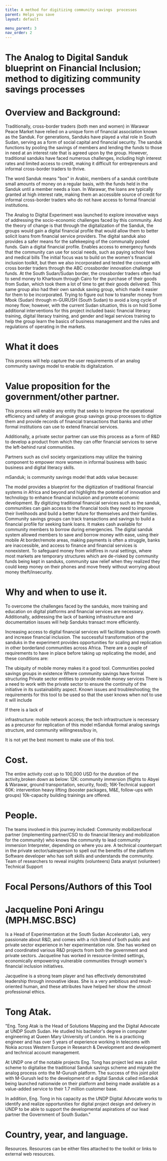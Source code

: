 ```yaml
---
title: A method for digitizing community savings  processes
parent: Helps you save
layout: default

menu_parent: 3
nav_order: 2
---
```




# The Analog to Digital Sanduk blueprint on Financial Inclusion; method to digitizing community savings processes

# Overview and Background:
Traditionally, cross-border traders (both men and women) in Warawar Peace Market have relied on a unique form of financial association known as the Sanduk. For generations, Sanduks have played a vital role in South Sudan, serving as a form of social capital and financial security. The sanduk functions by pooling the savings of members and lending the funds to those in need at an interest rate that is agreed upon by the group. However, traditional sanduks have faced numerous challenges, including high interest rates and limited access to credit, making it difficult for entrepreneurs and informal cross-border traders to thrive.

The word Sanduk means "box" in Arabic, members of a sanduk contribute small amounts of money on a regular basis, with the funds held in the Sanduk until a member needs a loan. In Warawar, the loans are typically granted at high interest rate, making them an accessible source of credit for informal cross-border traders who do not have access to formal financial institutions.

The Analog to Digital Experiment was launched to explore innovative ways of addressing the socio-economic challenges faced by this community. And the theory of change is that through the digitalization of the Sanduk, the groups would gain a digital financial profile that would allow them to better solicit loans from financial service providers. The digital sanduk also provides a safer means for the safekeeping of the communally pooled funds.
Gain a digital financial profile. Enables access to emergency funds that the community can use for social needs, such as paying school fees and medical bills
The initial focus was to build on the women's financial inclusion toolkit, but then we also incorporated and tested the concept with cross border traders through the ABC crossborder innovation challenge funds. At the South Sudan/Sudan border, the crossborder traders often had to send money to Khartoum through Cairo for the purchase of their goods from Sudan, which took them a lot of time to get their goods delivered. This same group also had their own sanduk saving group, which made it easier for them to be incorporated.
Trying to figure out how to transfer money from Mbok (Sudan) through m-GURUSH (South Sudan) to avoid a long cycle of money flow; however, with the current Sudan situation, this is on hold
Some additional interventions for this project included basic financial literacy training, digital literacy training, and gender and legal services training to help the group learn the basics of business management and the rules and regulations of operating in the markets.

# What it does
This process will help capture the user requirements of an analog community savings model to enable its digitalization.

# Value proposition for the government/other partner.
This process will enable any entity that seeks to improve the operational efficiency and safety of analogue group savings group processes to digitize them and provide records of financial transactions that banks and other formal institutions can use to extend financial services.

Additionally, a private sector partner can use this process as a form of R&D to develop a product from which they can offer financial services to serve the left-behind rural communities.

Partners such as civil society organizations may utilize the training component to empower more women in informal business with basic business and digital literacy skills.

mSanduk; is community savings model that adds value because:

The model provides a blueprint for the digitization of traditional financial systems in Africa and beyond and highlights the potential of innovation and technology to enhance financial inclusion and promote economic development.
By digitizing traditional financial services such as the sanduk, communities can gain access to the financial tools they need to improve their livelihoods and build a better future for themselves and their families.
Community savings groups can track transactions and savings to build a financial profile for seeking bank loans.
It makes cash available for community members to borrow during emergencies. The digital sanduk system allowed members to save and borrow money with ease, using their mobile
At border/remote areas, making payments is often a struggle, banks are inaccessible, and access to finance and financial services is nonexistent.
To safeguard money from wildfires in rural settings, where most markets are temporary structures which are de-risked by community funds being kept in sanduks,
community saw relief when they realized they could keep money on their phones and move freely without worrying about money theft/insecurity.

# Why and when to use it.
To overcome the challenges faced by the sanduks, more training and education on digital platforms and financial services are necessary. Additionally, addressing the lack of banking infrastructure and documentation issues will help Sanduks transact more efficiently.

Increasing access to digital financial services will facilitate business growth and increase financial inclusion. The successful transformation of the sanduks in the experiment provides opportunities for scaling and replication in other borderland communities across Africa. There are a couple of requirements to have in place before taking up replicating the model, and these conditions are:

The ubiquity of mobile money makes it a good tool.
Communities pooled savings groups in existence
Where community savings have formal structuring
Private sector entities to provide mobile money services
There is a need to work with the private sector to ensure the continuity of the initiative in its sustainability aspect.
Known issues and troubleshooting; the requirements for this tool to be used so that the user knows when not to use it will include

If there is a lack of

infrastructure: mobile network access; the tech infrastructure is necessary as a precursor for replication of this model mSanduk
formal analog savings structure, and
community willingness/buy in,

It is not yet the best moment to make use of this tool.

# Cost. 
The entire activity cost up to 100,000 USD for the duration of the activity,broken down as below:
12K: community immersion (flights to Abyei & Warawar, ground transportation, security, food); 
16K-Technical support 
60K: intervention heavy lifting (booster packages, M&E, follow-ups with groups)
10k-capacity building trainings are offered.

# People.
The teams involved in this journey included:
Community mobilizer/local partner (implementing partner/CSO to do financial literacy and mobilization for the community) who knows the community to lead community immersion
Interpreter, depending on where you are.
A technical counterpart in the private sector/salesperson to spell out the benefits of the platform Software developer who has soft skills and understands the community.
Team of researchers to reveal insights (volunteers)
Data analyst (volunteer)
Technical Support

# Focal Persons/Authors of this Tool

# Jacqueline Poni Aringu (MPH.MSC.BSC)

Is a Head of Experimentation at the South Sudan Accelerator Lab, very passionate about R&D, and comes with a rich blend of both public and private sector experience in her experimentation role. She has worked on and coordinated various R&D projects from both the government and private sectors. Jacqueline has worked in resource-limited settings, economically empowering vulnerable communities through women's financial inclusion initiatives.

Jacqueline is a strong team player and has effectively demonstrated leadership through innovative ideas. She is a very ambitious and result-oriented human, and these attributes have helped her show the utmost professional ethics.

# Tong Atak.

"Eng. Tong Atak is the Head of Solutions Mapping and the Digital Advocate at UNDP South Sudan. He studied his bachelor's degree in computer engineering at Queen Mary University of London. He is a practicing engineer and has over 5 years of experience working in telecoms with Nokia across Western Europe in Research & Development and development and technical account management.

At UNDP one of the notable projects Eng. Tong has project led was a pilot scheme to digitalise the traditional Sanduk savings scheme and migrate the analog process onto the M-Gurush platform. The success of this joint pilot with M-Gurush led to the development of a digital Sanduk called mSanduk being launched nationwide on their platform and being made available as a value-added service to their 1.7 million customer base.

In addition, Eng. Tong in his capacity as the UNDP Digital Advocate works to identify and realize opportunities for digital project design and delivery in UNDP to be able to support the developmental aspirations of our lead partner the Government of South Sudan."

# Country, year, and language.
Resources. Resources can be either files attached to the toolkit or links to external web resources.

